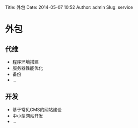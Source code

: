 Title: 外包
Date: 2014-05-07 10:52
Author: admin
Slug: service

外包
====

代维
----

-   程序环境搭建
-   服务器性能优化
-   备份
-   ...

开发
----

-   基于常见CMS的网站建设
-   中小型网站开发
-   ...

